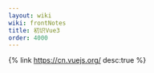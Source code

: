 ```yaml
---
layout: wiki
wiki: frontNotes
title: 初识Vue3
order: 4000
---
```


{% link https://cn.vuejs.org/ desc:true %}
